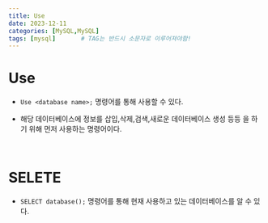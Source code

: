 ```yaml
---
title: Use
date: 2023-12-11
categories: [MySQL,MySQL]
tags: [mysql]		# TAG는 반드시 소문자로 이루어져야함!
---
```


# **Use**

* `Use <database name>;` 명령어를 통해 사용할 수 있다.

* 해당 데이터베이스에 정보를 삽입,삭제,검색,새로운 데이터베이스 생성 등등 을 하기 위해 먼저 사용하는 명령어이다.

<br>

# **SELETE**

* `SELECT database();`  명령어를 통해 현재 사용하고 있는 데이터베이스를 알 수 있다.

